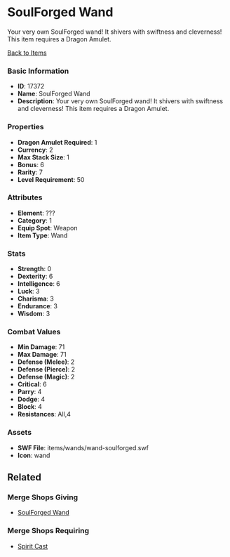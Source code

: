 # SoulForged Wand

Your very own SoulForged wand! It shivers with swiftness and cleverness!
This item requires a Dragon Amulet.

[Back to Items](../items.md)

### Basic Information

- **ID**: 17372
- **Name**: SoulForged Wand
- **Description**: Your very own SoulForged wand! It shivers with swiftness and cleverness!
This item requires a Dragon Amulet.

### Properties

- **Dragon Amulet Required**: 1
- **Currency**: 2
- **Max Stack Size**: 1
- **Bonus**: 6
- **Rarity**: 7
- **Level Requirement**: 50

### Attributes

- **Element**: ???
- **Category**: 1
- **Equip Spot**: Weapon
- **Item Type**: Wand

### Stats

- **Strength**: 0
- **Dexterity**: 6
- **Intelligence**: 6
- **Luck**: 3
- **Charisma**: 3
- **Endurance**: 3
- **Wisdom**: 3

### Combat Values

- **Min Damage**: 71
- **Max Damage**: 71
- **Defense (Melee)**: 2
- **Defense (Pierce)**: 2
- **Defense (Magic)**: 2
- **Critical**: 6
- **Parry**: 4
- **Dodge**: 4
- **Block**: 4
- **Resistances**: All,4

### Assets

- **SWF File**: items/wands/wand-soulforged.swf
- **Icon**: wand

## Related

### Merge Shops Giving

- [SoulForged Wand](../merge-shops/268-soulforged-wand.md)

### Merge Shops Requiring

- [Spirit Cast](../merge-shops/273-spirit-cast.md)


